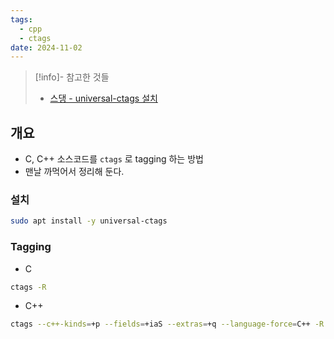```yaml
---
tags:
  - cpp
  - ctags
date: 2024-11-02
---
```

> [!info]- 참고한 것들
> - [스댕 - universal-ctags 설치](https://askubuntu.com/a/1179548)

## 개요

- C, C++ 소스코드를 `ctags` 로 tagging 하는 방법
- 맨날 까먹어서 정리해 둔다.

### 설치

```bash
sudo apt install -y universal-ctags
```

### Tagging

- C

```bash
ctags -R
```

- C++

```bash
ctags --c++-kinds=+p --fields=+iaS --extras=+q --language-force=C++ -R
```